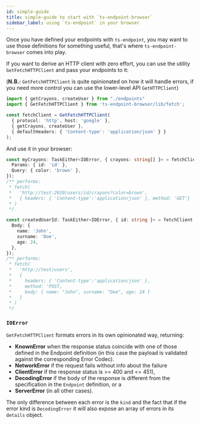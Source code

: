 ```yaml
---
id: simple-guide
title: simple-guide to start with `ts-endpoint-browser`
sidebar_label: using `ts-endpoint` in your browser
---
```


Once you have defined your endpoints with `ts-endpoint`, you may want to use those definitions for something useful, that's where `ts-endpoint-browser` comes into play.

If you want to derive an HTTP client with zero effort, you can use the utility `GetFetchHTTPClient` and pass your endpoints to it:

(**N.B.:** `GetFetchHTTPClient` is quite opinionated on how it will handle errors, if you need more control you can use the lower-level API `GetHTTPClient`)

```ts
import { getCrayons, createUser } from "./endpoints"
import { GetFetchHTTPClient } from 'ts-endpoint-browser/lib/fetch';

const fetchClient = GetFetchHTTPClient(
  { protocol: 'http', host: 'google' },
  { getCrayons, createUser },
  { defaultHeaders: { 'Content-type': 'application/json' } }
);
```


And use it in your browser:

```ts
const myCrayons: TaskEither<IOError, { crayons: string[] }> = fetchClient.getCrayons({
  Params: { id: 'id' },
  Query: { color: 'brown' },
});
/** performs:
 * fetch(
 *   'http://test:2020/users/id/crayons?color=brown',
 *   { headers: { 'Content-type':'application/json' }, method: 'GET'}
 * )
 */

const createdUserId: TaskEither<IOError, { id: string }> = fetchClient.createUser({
  Body: {
    name: 'John',
    surname: 'Doe',
    age: 24,
  },
});
/** performs:
 * fetch(
 *   'http://test/users',
 *   {
 *     headers: { 'Content-type':'application/json' },
 *     method: 'POST,
 *     body: { name: "John", surname: "Doe", age: 24 }
 *   }
 * )
 */
```

### `IOError`

`GetFetchHTTPClient` formats errors in its own opinionated way, returning:

- **KnownError** when the response status coincide with one of those defined in the Endpoint definition (in this case the payload is validated against the corresponding Error Codec).
- **NetworkError** if the request fails without info about the failure
- **ClientError** if the response status is >= 400 and <= 451),
- **DecodingError** if the body of the response is different from the specification in the `Endpoint` definition, or a
- **ServerError** (in all other cases).


The only difference between each error is the `kind` and the fact that if the error kind is `DecodingError` it will also expose an array of errors in its `details` object.


